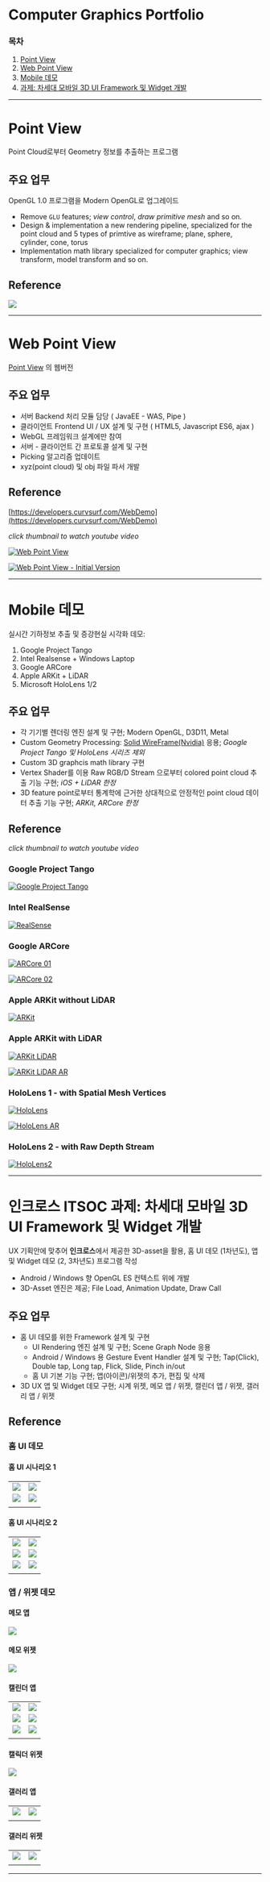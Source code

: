 # Computer Graphics Portfolio

### 목차

1. [Point View](#point-view)
1. [Web Point View](#web-point-view)
1. [Mobile 데모](#mobile-데모)
1. [과제: 차세대 모바일 3D UI Framework 및 Widget 개발](#인크로스-itsoc-과제-차세대-모바일-3d-ui-framework-및-widget-개발)

---

# Point View

Point Cloud로부터 Geometry 정보를 추출하는 프로그램

## 주요 업무

OpenGL 1.0 프로그램을 Modern OpenGL로 업그레이드

- Remove `GLU` features; _view control_, _draw primitive mesh_ and so on.
- Design & implementation a new rendering pipeline, specialized for the point cloud and 5 types of primtive as wireframe; plane, sphere, cylinder, cone, torus
- Implementation math library specialized for computer graphics; view transform, model transform and so on.

## Reference

![](img/fig01_pointview.png)

---

# Web Point View

[Point View](pointview.md) 의 웹버전

## 주요 업무

* 서버 Backend 처리 모듈 담당 ( JavaEE - WAS, Pipe )
* 클라이언트 Frontend UI / UX 설계 및 구현 ( HTML5, Javascript ES6, ajax )
* WebGL 프레임워크 설계에만 참여
* 서버 - 클라이언트 간 프로토콜 설계 및 구현
* Picking 알고리즘 업데이트
* xyz(point cloud) 및 obj 파일 파서 개발

## Reference

[https://developers.curvsurf.com/WebDemo](https://developers.curvsurf.com/WebDemo)

_click thumbnail to watch youtube video_

[![Web Point View](https://i.ytimg.com/vi/jWrk_zz9xX4/hqdefault.jpg?sqp=-oaymwEcCPYBEIoBSFXyq4qpAw4IARUAAIhCGAFwAcABBg==&rs=AOn4CLDKlNfv3lvQjcnbgYzfDWHU8ofeeQ)](https://youtu.be/jWrk_zz9xX4?si=sqXvq2Yd5u0NVaQi)

[![Web Point View - Initial Version](https://i.ytimg.com/vi/oKlxI2r2oWU/hqdefault.jpg?sqp=-oaymwEcCPYBEIoBSFXyq4qpAw4IARUAAIhCGAFwAcABBg==&rs=AOn4CLD6wFFAPOJmNEcCGvzV1Hf5xJfYpw)](https://youtu.be/oKlxI2r2oWU?si=vrZwAIydJojVboQH)

---

# Mobile 데모

실시간 기하정보 추출 및 증강현실 시각화 데모:

1. Google Project Tango
1. Intel Realsense + Windows Laptop
1. Google ARCore
1. Apple ARKit + LiDAR
1. Microsoft HoloLens 1/2

## 주요 업무

* 각 기기별 렌더링 엔진 설계 및 구현; Modern OpenGL, D3D11, Metal
* Custom Geometry Processing: [Solid WireFrame(Nvidia)](https://developer.download.nvidia.com/SDK/10/direct3d/Source/SolidWireframe/Doc/SolidWireframe.pdf) 응용; _Google Project Tango 및 HoloLens 시리즈 제외_
* Custom 3D graphcis math library 구현
* Vertex Shader를 이용 Raw RGB/D Stream 으로부터 colored point cloud 추출 기능 구현; _iOS + LiDAR 한정_
* 3D feature point로부터 통계학에 근거한 상대적으로 안정적인 point cloud 데이터 추출 기능 구현; _ARKit, ARCore 한정_

## Reference

_click thumbnail to watch youtube video_

### Google Project Tango

[![Google Project Tango](https://i.ytimg.com/vi/8ruiudETvuY/hqdefault.jpg?sqp=-oaymwEcCNACELwBSFXyq4qpAw4IARUAAIhCGAFwAcABBg==&rs=AOn4CLAr_-ZqGOk5YnCvTbDvwPf6F2bFQw)](https://www.youtube.com/watch?v=8ruiudETvuY)

### Intel RealSense

[![RealSense](https://i.ytimg.com/vi/HGwojt6Gqrc/hqdefault.jpg?sqp=-oaymwE2CNACELwBSFXyq4qpAygIARUAAIhCGAFwAcABBvABAfgB_gmAAtAFigIMCAAQARh_IDIoITAP&rs=AOn4CLCSWoWFRuHiQsby_FxhAs1jk7BzhA)](https://www.youtube.com/watch?v=HGwojt6Gqrc)

### Google ARCore

[![ARCore 01](https://i.ytimg.com/vi/p2mkBKEp0_U/hqdefault.jpg?sqp=-oaymwEcCNACELwBSFXyq4qpAw4IARUAAIhCGAFwAcABBg==&rs=AOn4CLB-DnnFTkdyG93ZWzVkaka9jxVtIg)](https://youtu.be/p2mkBKEp0_U?si=hyPEVaYhkIP5EU-Q)

[![ARCore 02](https://i.ytimg.com/vi/EqQuSTjVL18/hqdefault.jpg?sqp=-oaymwEcCNACELwBSFXyq4qpAw4IARUAAIhCGAFwAcABBg==&rs=AOn4CLB1jEhBnmX6daJHt9P1cClPTsoHhg)](https://youtu.be/EqQuSTjVL18?si=6peCgVK3a5lRmUOd&t=30)

### Apple ARKit without LiDAR

[![ARKit](https://i.ytimg.com/vi/PkHjW68JMHQ/hqdefault.jpg?sqp=-oaymwEcCNACELwBSFXyq4qpAw4IARUAAIhCGAFwAcABBg==&rs=AOn4CLDAOTv7jWNZ96jODAGRVUApqDEdxg)](https://youtu.be/PkHjW68JMHQ?si=W2Uf6tIF0eSCV_N2)

### Apple ARKit with LiDAR

[![ARKit LiDAR](https://i.ytimg.com/vi/Pq55xNtvbzQ/hqdefault.jpg?sqp=-oaymwEcCNACELwBSFXyq4qpAw4IARUAAIhCGAFwAcABBg==&rs=AOn4CLCrlcfgR-bQrig8CKVkRvkiyrLN3g)](https://www.youtube.com/watch?v=Pq55xNtvbzQ)

[![ARKit LiDAR AR](https://i.ytimg.com/vi/eSGY49ND6dY/hqdefault.jpg?sqp=-oaymwEcCNACELwBSFXyq4qpAw4IARUAAIhCGAFwAcABBg==&rs=AOn4CLCfzz5yqFZLqPZHDL4TH581KBNGjw)](https://www.youtube.com/watch?v=eSGY49ND6dY)


### HoloLens 1 - with Spatial Mesh Vertices

[![HoloLens](https://i.ytimg.com/vi/4RYMR8i8suU/hqdefault.jpg?sqp=-oaymwEcCNACELwBSFXyq4qpAw4IARUAAIhCGAFwAcABBg==&rs=AOn4CLDwbtv1OPj2yfkv3vtTbUiGOIDrKA)](https://www.youtube.com/watch?v=4RYMR8i8suU)

[![HoloLens AR](https://i.ytimg.com/vi/_Cao7bVZAMg/hqdefault.jpg?sqp=-oaymwEcCNACELwBSFXyq4qpAw4IARUAAIhCGAFwAcABBg==&rs=AOn4CLDPqqEdMOoLoKse9yXWkcJRLZWOwA)](https://www.youtube.com/watch?v=_Cao7bVZAMg)

### HoloLens 2 - with Raw Depth Stream

[![HoloLens2](https://i.ytimg.com/vi/IDrfxeHuZVo/hqdefault.jpg?sqp=-oaymwEcCNACELwBSFXyq4qpAw4IARUAAIhCGAFwAcABBg==&rs=AOn4CLAfpaXDuNUkJ8ql8Fjv2Eo98mobEw)](https://www.youtube.com/watch?v=IDrfxeHuZVo)

---

# 인크로스 ITSOC 과제: 차세대 모바일 3D UI Framework 및 Widget 개발

UX 기획안에 맞추어 **인크로스**에서 제공한 3D-asset을 활용, 홈 UI 데모 (1차년도), 앱 및 Widget 데모 (2, 3차년도) 프로그램 작성

* Android / Windows 향 OpenGL ES 컨텍스트 위에 개발
* 3D-Asset 엔진은 제공; File Load, Animation Update, Draw Call

## 주요 업무

- 홈 UI 데모를 위한 Framework 설계 및 구현
   * UI Rendering 엔진 설계 및 구현; Scene Graph Node 응용
   * Android / Windows 용 Gesture Event Handler 설계 및 구현; Tap(Click), Double tap, Long tap, Flick, Slide, Pinch in/out
   * 홈 UI 기본 기능 구현; 앱(아이콘)/위젯의 추가, 편집 및 삭제
- 3D UX 앱 및 Widget 데모 구현; 시계 위젯, 메모 앱 / 위젯, 캘린더 앱 / 위젯, 갤러리 앱 / 위젯

## Reference

### 홈 UI 데모

#### 홈 UI 시나리오 1

| | |
|:---:|:---:|
| ![](img/itsoc/s01_fig01.png) | ![](img/itsoc/s01_fig03.png) |
| ![](img/itsoc/s01_fig02.png) | ![](img/itsoc/s01_fig04.png) |
| | |

#### 홈 UI 시나리오 2

| | |
|:---:|:---:|
| ![](img/itsoc/s02_fig01.png) | ![](img/itsoc/s02_fig04.png) |
| ![](img/itsoc/s02_fig02.png) | ![](img/itsoc/s02_fig05.png) |
| ![](img/itsoc/s02_fig03.png) | ![](img/itsoc/s02_fig06.png) |
| | |

### 앱 / 위젯 데모

#### 메모 앱

![](img/itsoc/memo_app_fig01.png)

#### 메모 위젯

![](img/itsoc/memo_widget_fig01.png)

#### 캘린더 앱

| | |
|:---:|:---:|
| ![](img/itsoc/calander_app_fig01.png) | ![](img/itsoc/calander_app_fig02.png) |
| ![](img/itsoc/calander_app_fig03.png) | ![](img/itsoc/calander_app_fig04.png) |
| ![](img/itsoc/calander_app_fig05.png) | ![](img/itsoc/calander_app_fig06.png) |
| | |

#### 캘릭더 위젯

![](img/itsoc/calander_widget_fig01.png)

#### 갤러리 앱

| | |
|:---:|:---:|
| ![](img/itsoc/gallary_app_fig01.png) | ![](img/itsoc/gallary_app_fig02.png) |
| | |

#### 갤러리 위젯

| | |
|:-:|:-:|
| ![](img/itsoc/gallary_widget_fig01.png) | ![](img/itsoc/gallary_widget_fig02.png) |
| | |

---
